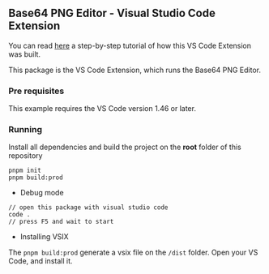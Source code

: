 <!--
   Licensed to the Apache Software Foundation (ASF) under one
   or more contributor license agreements.  See the NOTICE file
   distributed with this work for additional information
   regarding copyright ownership.  The ASF licenses this file
   to you under the Apache License, Version 2.0 (the
   "License"); you may not use this file except in compliance
   with the License.  You may obtain a copy of the License at
     http://www.apache.org/licenses/LICENSE-2.0
   Unless required by applicable law or agreed to in writing,
   software distributed under the License is distributed on an
   "AS IS" BASIS, WITHOUT WARRANTIES OR CONDITIONS OF ANY
   KIND, either express or implied.  See the License for the
   specific language governing permissions and limitations
   under the License.
-->

## Base64 PNG Editor - Visual Studio Code Extension

You can read [here](https://blog.kie.org/2020/10/kogito-tooling-examples%e2%80%8a-%e2%80%8ahow-to-create-a-vs-code-extension-for-the-custom-editor.html) a step-by-step tutorial of how this VS Code Extension was built.

This package is the VS Code Extension, which runs the Base64 PNG Editor.

### Pre requisites

This example requires the VS Code version 1.46 or later.

### Running

Install all dependencies and build the project on the **root** folder of this repository

```shell script
pnpm init
pnpm build:prod
```

- Debug mode

```shell script
// open this package with visual studio code
code .
// press F5 and wait to start
```

- Installing VSIX

The `pnpm build:prod` generate a vsix file on the `/dist` folder. Open your VS Code, and install it.
